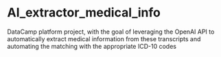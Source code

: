 # AI_extractor_medical_info
DataCamp platform project, with the goal of  leveraging the OpenAI API to automatically extract medical information from these transcripts and automating the matching with the appropriate ICD-10 codes
